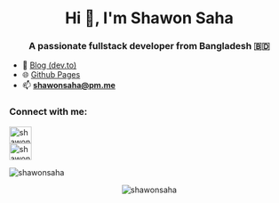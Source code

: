 
<h1 align="center">Hi 👋, I'm Shawon Saha</h1>  
<h3 align="center">A passionate fullstack developer from Bangladesh 🇧🇩</h3>  
   
- 📝 [Blog (dev.to)](https://dev.to/shawon)
- 🌐 [Github Pages](https://shawonsaha.github.io)
- 📫 **shawonsaha@pm.me**
<!-- ### Blogs posts   -->
<!-- BLOG-POST-LIST:START -->  
<!-- BLOG-POST-LIST:END -->  
  
<h3 align="left">Connect with me:</h3>  
<p align="left">  
  
<!-- <a href="https://twitter.com/SHAW0Nsaha" target="blank"><img align="center" src="https://raw.githubusercontent.com/rahuldkjain/github-profile-readme-generator/master/src/images/icons/Social/twitter.svg" alt="_shawonsaha" height="30" width="40" /></a>-->  
<a href="https://linkedin.com/in/shawonsahacs" target="blank"><img align="center" src="https://raw.githubusercontent.com/rahuldkjain/github-profile-readme-generator/master/src/images/icons/Social/linked-in-alt.svg" alt="shawonsahacs" height="30" width="40" /></a>  
<a href="https://dev.to/shawon" target="blank"><img align="center" src="https://cdn.jsdelivr.net/npm/simple-icons@3.0.1/icons/dev-dot-to.svg" alt="shawon" height="30" width="40" /></a>
<!-- <a href="https://codesandbox.com/shawonsaha" target="blank"><img align="center" src="https://cdn.jsdelivr.net/npm/simple-icons@3.0.1/icons/codesandbox.svg" alt="shawonsaha" height="30" width="40" /></a>  -->
</p>

<p><img align="center" src="https://github-readme-stats.vercel.app/api/top-langs?username=shawonsaha&show_icons=true&theme=dark&locale=en&layout=compact" alt="shawonsaha" /></p>  
  
<!-- <p><img align="center" src="https://github-readme-streak-stats.herokuapp.com/?user=shawonsaha&" alt="shawonsaha" /></p> -->
<!--<br/ > -->
<div><p align="center"> <img src="https://en5z95hhbje5j1r.m.pipedream.net" alt="shawonsaha" /> </p> </div>
